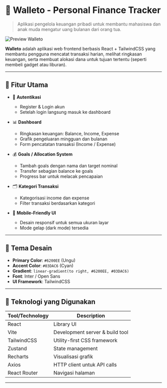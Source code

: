 # 🎯 Walleto - Personal Finance Tracker

> Aplikasi pengelola keuangan pribadi untuk membantu mahasiswa dan anak muda mengatur uang bulanan dari orang tua.

![Preview Walleto](/public/walleto-preview.png)

**Walleto** adalah aplikasi web frontend berbasis React + TailwindCSS yang membantu pengguna mencatat transaksi harian, melihat ringkasan keuangan, serta membuat alokasi dana untuk tujuan tertentu (seperti membeli gadget atau liburan).

---

## 🧩 Fitur Utama

- 🔐 **Autentikasi**
  - Register & Login akun
  - Setelah login langsung masuk ke dashboard

- 📊 **Dashboard**
  - Ringkasan keuangan: Balance, Income, Expense
  - Grafik pengeluaran mingguan dan bulanan
  - Form pencatatan transaksi (Income / Expense)

- 💰 **Goals / Allocation System**
  - Tambah goals dengan nama dan target nominal
  - Transfer sebagian balance ke goals
  - Progress bar untuk melacak pencapaian

- 🗂️ **Kategori Transaksi**
  - Kategorisasi income dan expense
  - Filter transaksi berdasarkan kategori

- 📱 **Mobile-Friendly UI**
  - Desain responsif untuk semua ukuran layar
  - Mode gelap (dark mode) tersedia

---

## 🎨 Tema Desain

- **Primary Color**: `#6200EE` (Ungu)
- **Accent Color**: `#03DAC6` (Cyan)
- **Gradient**: `linear-gradient(to right, #6200EE, #03DAC6)`
- **Font**: Inter / Open Sans
- **UI Framework**: TailwindCSS

---

## 🧰 Teknologi yang Digunakan

| Tool/Technology     | Description                         |
|---------------------|-------------------------------------|
| React               | Library UI                          |
| Vite                | Development server & build tool     |
| TailwindCSS         | Utility-first CSS framework         |
| Zustand             | State management                    |
| Recharts            | Visualisasi grafik                  |
| Axios               | HTTP client untuk API calls         |
| React Router        | Navigasi halaman                    |

---

